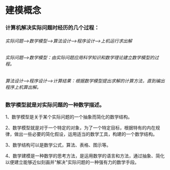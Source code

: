 # 建模概念

### 计算机解决实际问题时经历的几个过程：

###### 实际问题——>数学模型——>算法设计——>程序设计——>上机运行求出解

###### 实际问题——>数学模型：由实际问题应用科学知识和数学理论建立数学模型的过程。

###### 算法设计——>程序设计——>计算结果：根据数学模型提出求解的计算方法，直到编出程序上机算出解。

### 数学模型就是对实际问题的一种数学描述。

1、数学模型是关于某个实际问题的一个抽象而简化的数学结构。

2、数学模型就是对于一个特定的对象，为了一个特定目标，根据特有的内在规律，做出一些必要的简化假设，运用适当的数学工具，构建的一个数学结构。

3、数学结构可以是数学公式，算法、表格、图示等。　

4、数学建模是一种数学的思考方法，是运用数学的语言和方法，通过抽象、简化以便建立能够近似刻画并"解决"实际问题的一种强有力的数学手段。